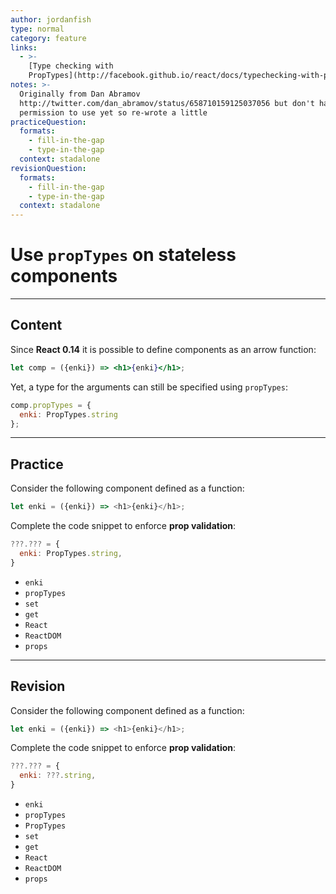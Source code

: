 ```yaml
---
author: jordanfish
type: normal
category: feature
links:
  - >-
    [Type checking with
    PropTypes](http://facebook.github.io/react/docs/typechecking-with-proptypes){website}
notes: >-
  Originally from Dan Abramov
  http://twitter.com/dan_abramov/status/658710159125037056 but don't have
  permission to use yet so re-wrote a little
practiceQuestion:
  formats:
    - fill-in-the-gap
    - type-in-the-gap
  context: stadalone
revisionQuestion:
  formats:
    - fill-in-the-gap
    - type-in-the-gap
  context: stadalone
---
```


# Use `propTypes` on stateless components


---

## Content

Since **React 0.14** it is possible to define components as an arrow function:

```jsx
let comp = ({enki}) => <h1>{enki}</h1>;
```

Yet, a type for the arguments can still be specified using `propTypes`:

```jsx
comp.propTypes = {
  enki: PropTypes.string
};
```


---

## Practice

Consider the following component defined as a function:

```javascript
let enki = ({enki}) => <h1>{enki}</h1>;
```

Complete the code snippet to enforce **prop validation**:

```javascript
???.??? = {
  enki: PropTypes.string,
}
```

- `enki`
- `propTypes`
- `set`
- `get`
- `React`
- `ReactDOM`
- `props`


---

## Revision

Consider the following component defined as a function:

```javascript
let enki = ({enki}) => <h1>{enki}</h1>;
```

Complete the code snippet to enforce **prop validation**:

```javascript
???.??? = {
  enki: ???.string,
}
```

- `enki`
- `propTypes`
- `PropTypes`
- `set`
- `get`
- `React`
- `ReactDOM`
- `props`
